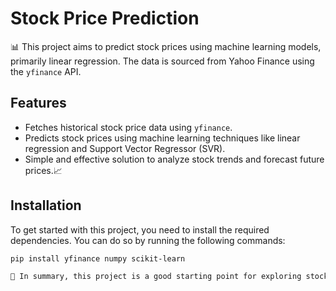 # Stock Price Prediction

📊 This project aims to predict stock prices using machine learning models, primarily linear regression. The data is sourced from Yahoo Finance using the `yfinance` API.

## Features
- Fetches historical stock price data using `yfinance`.
- Predicts stock prices using machine learning techniques like linear regression and Support Vector Regressor (SVR). 
- Simple and effective solution to analyze stock trends and forecast future prices.📈

## Installation

To get started with this project, you need to install the required dependencies. You can do so by running the following commands:

```bash
pip install yfinance numpy scikit-learn

📌 In summary, this project is a good starting point for exploring stock price prediction, but it has significant limitations in terms of reliability for professional uses. It is simple to use and useful for learning the basics of financial data analysis and machine learning. However, to improve its reliability and usefulness in real-world scenarios, it would be necessary to add more advanced models and more rigorous performance evaluations 📌
